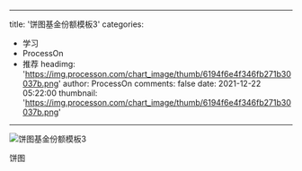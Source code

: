 
---
title: '饼图基金份额模板3'
categories: 
 - 学习
 - ProcessOn
 - 推荐
headimg: 'https://img.processon.com/chart_image/thumb/6194f6e4f346fb271b30037b.png'
author: ProcessOn
comments: false
date: 2021-12-22 05:22:00
thumbnail: 'https://img.processon.com/chart_image/thumb/6194f6e4f346fb271b30037b.png'
---

<div>   
<img class="thumb" alt="饼图基金份额模板3" src="https://img.processon.com/chart_image/thumb/6194f6e4f346fb271b30037b.png" referrerpolicy="no-referrer">
<p>饼图</p>  
</div>
            